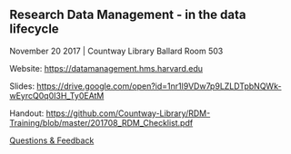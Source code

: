 ## Research Data Management - in the data lifecycle
November 20 2017 | Countway Library Ballard Room 503

Website: https://datamanagement.hms.harvard.edu

Slides: https://drive.google.com/open?id=1nr1l9VDw7p9LZLDTpbNQWk-wEyrcQ0q0I3H_Ty0EAtM

Handout: https://github.com/Countway-Library/RDM-Training/blob/master/201708_RDM_Checklist.pdf

[Questions & Feedback](http://asklib.hms.harvard.edu/widget_standalone.php?la_widget_id=4913)
